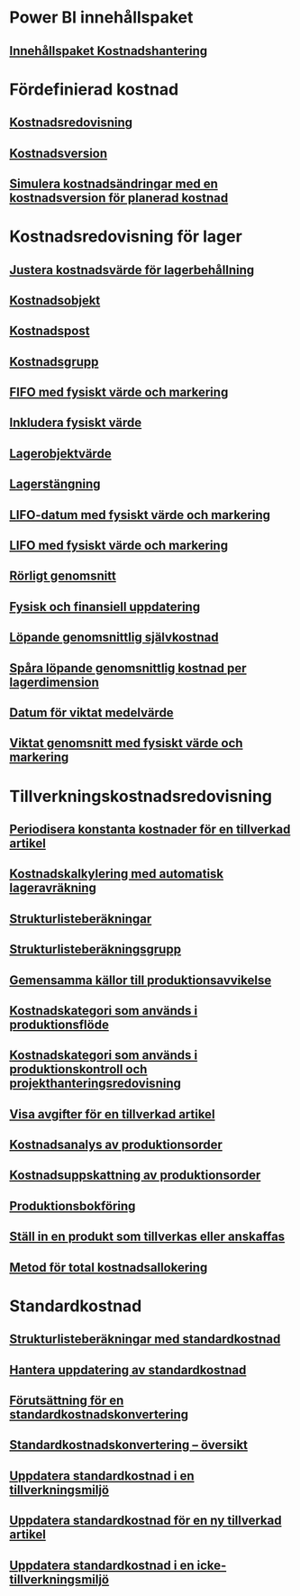 # Power BI innehållspaket
## [Innehållspaket Kostnadshantering](/dynamics365/unified-operations/dev-itpro/analytics/cost-management-content-pack?toc=/dynamics365/unified-operations/supply-chain/toc.json)
# Fördefinierad kostnad
## [Kostnadsredovisning](costing-sheets.md)
## [Kostnadsversion](costing-versions.md)
## [Simulera kostnadsändringar med en kostnadsversion för planerad kostnad](simulate-cost-changes-costing-version-planned-costs.md)
# Kostnadsredovisning för lager
## [Justera kostnadsvärde för lagerbehållning](adjust-hand-inventory-cost-values.md)
## [Kostnadsobjekt](cost-object.md)
## [Kostnadspost](cost-entries.md)
## [Kostnadsgrupp](cost-groups.md)
## [FIFO med fysiskt värde och markering](fifo-physical-value-marking.md)
## [Inkludera fysiskt värde](include-physical-value.md)
## [Lagerobjektvärde](physical-quantity.md)
## [Lagerstängning](inventory-close.md)
## [LIFO-datum med fysiskt värde och markering](lifo-date-physical-value-marking.md)
## [LIFO med fysiskt värde och markering](lifo-physical-value-marking.md)
## [Rörligt genomsnitt](moving-average.md)
## [Fysisk och finansiell uppdatering](physical-financial-updates.md)
## [Löpande genomsnittlig självkostnad](running-average-cost-price.md)
## [Spåra löpande genomsnittlig kostnad per lagerdimension](track-running-average-cost-per-inventory-dimension.md)
## [Datum för viktat medelvärde](weighted-average-date.md)
## [Viktat genomsnitt med fysiskt värde och markering](weighted-average-physical-value-marking.md)
# Tillverkningskostnadsredovisning
## [Periodisera konstanta kostnader för en tillverkad artikel](amortize-constant-costs-manufactured-item.md)
## [Kostnadskalkylering med automatisk lageravräkning](backflush-costing.md)
## [Strukturlisteberäkningar](bom-calculations.md)
## [Strukturlisteberäkningsgrupp](bom-calculation-groups.md)
## [Gemensamma källor till produktionsavvikelse](common-sources-of-production-variances.md)
## [Kostnadskategori som används i produktionsflöde](cost-categories-used-production-routings.md)
## [Kostnadskategori som används i produktionskontroll och projekthanteringsredovisning](cost-categories-used-production-control-project-management-accounting.md)
## [Visa avgifter för en tillverkad artikel](charges-manufactured-item.md)
## [Kostnadsanalys av produktionsorder](production-order-cost-analysis.md)
## [Kostnadsuppskattning av produktionsorder](production-order-cost-estimation.md)
## [Produktionsbokföring](production-posting.md)
## [Ställ in en produkt som tillverkas eller anskaffas](manufactured-items-treated-as-purchased-items.md)
## [Metod för total kostnadsallokering](methodology-total-cost-allocation.md)
# Standardkostnad
## [Strukturlisteberäkningar med standardkostnad](information-used-bom-calculations-standard-costs.md)
## [Hantera uppdatering av standardkostnad](manage-standard-cost-updates.md)
## [Förutsättning för en standardkostnadskonvertering](prerequisites-standard-cost-conversion.md)
## [Standardkostnadskonvertering – översikt](standard-cost-conversion-overview.md)
## [Uppdatera standardkostnad i en tillverkningsmiljö](update-standard-costs-manufacturing-environment.md)
## [Uppdatera standardkostnad för en ny tillverkad artikel](update-standard-costs-new-manufactured-item.md)
## [Uppdatera standardkostnad i en icke-tillverkningsmiljö](update-standard-costs-non-manufacturing-environment.md)



